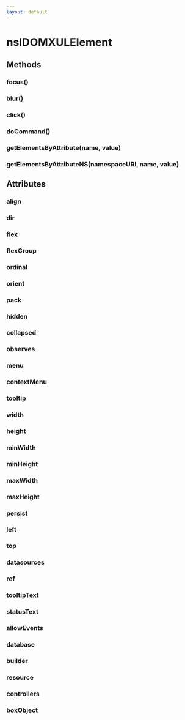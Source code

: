```yaml
---
layout: default
---
```


# nsIDOMXULElement #

## Methods ##

### focus() ###

### blur() ###

### click() ###

### doCommand() ###

### getElementsByAttribute(name, value) ###

### getElementsByAttributeNS(namespaceURI, name, value) ###

## Attributes ##

### align ###

### dir ###

### flex ###

### flexGroup ###

### ordinal ###

### orient ###

### pack ###

### hidden ###

### collapsed ###

### observes ###

### menu ###

### contextMenu ###

### tooltip ###

### width ###

### height ###

### minWidth ###

### minHeight ###

### maxWidth ###

### maxHeight ###

### persist ###

### left ###

### top ###

### datasources ###

### ref ###

### tooltipText ###

### statusText ###

### allowEvents ###

### database ###

### builder ###

### resource ###

### controllers ###

### boxObject ###
